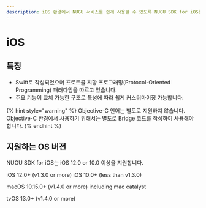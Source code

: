 ```yaml
---
description: iOS 환경에서 NUGU 서비스를 쉽게 사용할 수 있도록 NUGU SDK for iOS를 제공합니다.
---
```


# iOS

## 특징

* Swift로 작성되었으며 프로토콜 지향 프로그래밍\(Protocol-Oriented Programming\) 패러다임을 따르고 있습니다.
* 주요 기능이 교체 가능한 구조로 특성에 따라 쉽게 커스터마이징 가능합니다.

{% hint style="warning" %}
Objective-C 언어는 별도로 지원하지 않습니다. Objective-C 환경에서 사용하기 위해서는 별도로 Bridge 코드를 작성하여 사용해야 합니다.
{% endhint %}

## 지원하는 OS 버전

NUGU SDK for iOS는 iOS 12.0 or 10.0 이상을 지원합니다.

iOS 12.0+ \(v1.3.0 or more\) iOS 10.0+ \(less than v1.3.0\)

macOS 10.15.0+ \(v1.4.0 or more\) including mac catalyst

tvOS 13.0+ \(v1.4.0 or more\)

